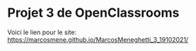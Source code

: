 # Projet 3 de OpenClassrooms

Voici le lien pour le site: https://marcosmene.github.io/MarcosMeneghetti_3_19102021/
